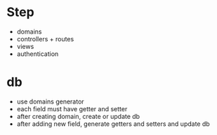 # Step

* domains
* controllers + routes
* views
* authentication


# db

- use domains generator
- each field must have getter and setter
- after creating domain, create or update db
- after adding new field, generate getters and setters and update db